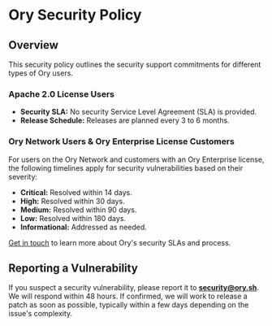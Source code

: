 # Ory Security Policy

## Overview

This security policy outlines the security support commitments for different types of Ory users. 

### Apache 2.0 License Users

- **Security SLA:** No security Service Level Agreement (SLA) is provided.
- **Release Schedule:** Releases are planned every 3 to 6 months.

### Ory Network Users & Ory Enterprise License Customers

For users on the Ory Network and customers with an Ory Enterprise license, the following timelines apply for security vulnerabilities based on their severity:

- **Critical:** Resolved within 14 days.
- **High:** Resolved within 30 days.
- **Medium:** Resolved within 90 days.
- **Low:** Resolved within 180 days.
- **Informational:** Addressed as needed.

[Get in touch](https://www.ory.sh/contact/) to learn more about Ory's security SLAs and process.

## Reporting a Vulnerability

If you suspect a security vulnerability, please report it to **[security@ory.sh](mailto:security@ory.sh)**. We will respond within 48 hours. If confirmed, we will work to release a patch as soon as possible, typically within a few days depending on the issue's complexity.
